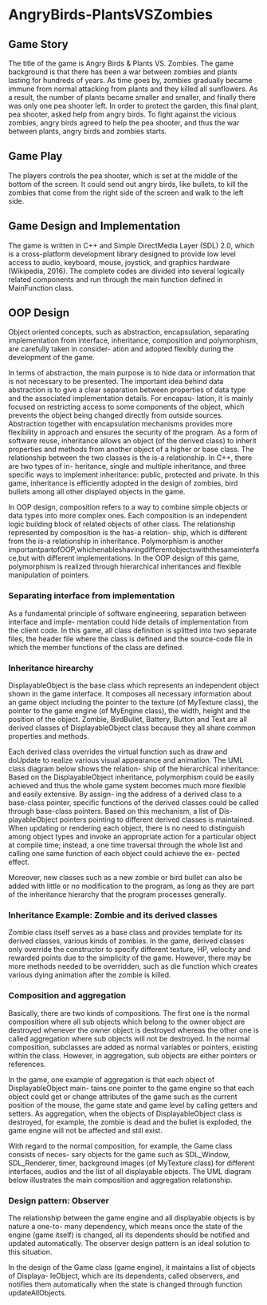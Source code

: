 # AngryBirds-PlantsVSZombies

## Game Story
The title of the game is Angry Birds & Plants VS. Zombies. The game background is that there has been a war between zombies and plants lasting for hundreds of years. As time goes by, zombies gradually became immune from normal attacking from plants and they killed all sunflowers. As a result, the number of plants became smaller and smaller, and finally there was only one pea shooter left. In order to protect the garden, this final plant, pea shooter, asked help from angry birds. To fight against the vicious zombies, angry birds agreed to help the pea shooter, and thus the war between plants, angry birds and zombies starts.

## Game Play
The players controls the pea shooter, which is set at the middle of the bottom of the screen. It could send out angry birds, like bullets, to kill the zombies that come from the right side of the screen and walk to the left side.

## Game Design and Implementation
The game is written in C++ and Simple DirectMedia Layer (SDL) 2.0, which is a cross-platform development library designed to provide low level access to audio, keyboard, mouse, joystick, and graphics hardware (Wikipedia, 2016). The complete codes are divided into several logically related components and run through the main function defined in MainFunction class.

## OOP Design
Object oriented concepts, such as abstraction, encapsulation, separating implementation from interface, inheritance, composition and polymorphism, are carefully taken in consider- ation and adopted flexibly during the development of the game.

In terms of abstraction, the main purpose is to hide data or information that is not necessary to be presented. The important idea behind data abstraction is to give a clear separation between properties of data type and the associated implementation details. For encapsu- lation, it is mainly focused on restricting access to some components of the object, which prevents the object being changed directly from outside sources. Abstraction together with encapsulation mechanisms provides more flexibility in approach and ensures the security of the program. As a form of software reuse, inheritance allows an object (of the derived class) to inherit properties and methods from another object of a higher or base class. The relationship between the two classes is the is-a relationship. In C++, there are two types of in- heritance, single and multiple inheritance, and three specific ways to implement inheritance: public, protected and private. In this game, inheritance is efficiently adopted in the design of zombies, bird bullets among all other displayed objects in the game.

In OOP design, composition refers to a way to combine simple objects or data types into more complex ones. Each composition is an independent logic building block of related objects of other class. The relationship represented by composition is the has-a relation- ship, which is different from the is-a relationship in inheritance. Polymorphism is another importantpartofOOP,whichenableshavingdifferentobjectswiththesameinterface,but with different implementations. In the OOP design of this game, polymorphism is realized through hierarchical inheritances and flexible manipulation of pointers.

### Separating interface from implementation
As a fundamental principle of software engineering, separation between interface and imple- mentation could hide details of implementation from the client code. In this game, all class definition is splitted into two separate files, the header file where the class is defined and the source-code file in which the member functions of the class are defined.

### Inheritance hirearchy
DisplayableObject is the base class which represents an independent object shown in the game interface. It composes all necessary information about an game object including the pointer to the texture (of MyTexture class), the pointer to the game engine (of MyEngine class), the width, height and the position of the object. Zombie, BirdBullet, Battery, Button and Text are all derived classes of DisplayableObject class because they all share common properties and methods.

Each derived class overrides the virtual function such as draw and doUpdate to realize various visual appearance and animation. The UML class diagram below shows the relation- ship of the hierarchical inheritance:
Based on the DisplayableObject inheritance, polymorphism could be easily achieved and thus the whole game system becomes much more flexible and easily extensive. By assign- ing the address of a derived class to a base-class pointer, specific functions of the derived classes could be called through base-class pointers. Based on this mechanism, a list of Dis- playableObject pointers pointing to different derived classes is maintained. When updating or rendering each object, there is no need to distinguish among object types and invoke an appropriate action for a particular object at compile time; instead, a one time traversal through the whole list and calling one same function of each object could achieve the ex- pected effect.

Moreover, new classes such as a new zombie or bird bullet can also be added with little or no modification to the program, as long as they are part of the inheritance hierarchy that the program processes generally.


### Inheritance Example: Zombie and its derived classes
Zombie class itself serves as a base class and provides template for its derived classes, various kinds of zombies. In the game, derived classes only override the constructor to specify different texture, HP, velocity and rewarded points due to the simplicity of the game. However, there may be more methods needed to be overridden, such as die function which creates various dying animation after the zombie is killed.

### Composition and aggregation
Basically, there are two kinds of compositions. The first one is the normal composition where all sub objects which belong to the owner object are destroyed whenever the owner object is destroyed whereas the other one is called aggregation where sub objects will not be destroyed. In the normal composition, subclasses are added as normal variables or pointers, existing within the class. However, in aggregation, sub objects are either pointers or references.

In the game, one example of aggregation is that each object of DisplayableObject main- tains one pointer to the game engine so that each object could get or change attributes of the game such as the current position of the mouse, the game state and game level by calling getters and setters. As aggregation, when the objects of DisplayableObject class is destroyed, for example, the zombie is dead and the bullet is exploded, the game engine will not be affected and still exist.

With regard to the normal composition, for example, the Game class consists of neces- sary objects for the game such as SDL_Window, SDL_Renderer, timer, background images (of MyTexture class) for different interfaces, audios and the list of all displayable objects. The UML diagram below illustrates the main composition and aggregation relationship.

### Design pattern: Observer
The relationship between the game engine and all displayable objects is by nature a one-to- many dependency, which means once the state of the engine (game itself) is changed, all its dependents should be notified and updated automatically. The observer design pattern is an ideal solution to this situation.

In the design of the Game class (game engine), it maintains a list of objects of Displaya- leObject, which are its dependents, called observers, and notifies them automatically when the state is changed through function updateAllObjects.

